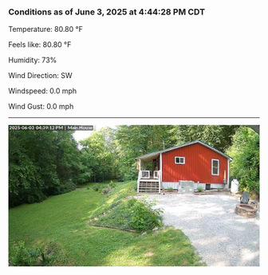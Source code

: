### Conditions as of June 3, 2025 at 4:44:28 PM CDT 

Temperature: 80.80 &deg;F

Feels like: 80.80 &deg;F

Humidity: 73%

Wind Direction: SW

Windspeed: 0.0 mph

Wind Gust: 0.0 mph

---

<img src="./images/latest.jpeg"/>

